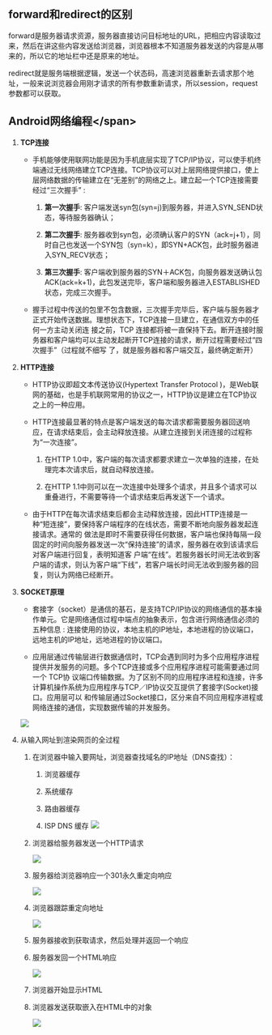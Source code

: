 ## forward和redirect的区别

forward是服务器请求资源，服务器直接访问目标地址的URL，把相应内容读取过来，然后在讲这些内容发送给浏览器，浏览器根本不知道服务器发送的内容是从哪来的，所以它的地址栏中还是原来的地址。

redirect就是服务端根据逻辑，发送一个状态码，高速浏览器重新去请求那个地址，一般来说浏览器会用刚才请求的所有参数重新请求，所以session，request参数都可以获取。

## Android网络编程&lt;/span&gt;

1. **TCP连接**

   * 手机能够使用联网功能是因为手机底层实现了TCP/IP协议，可以使手机终端通过无线网络建立TCP连接。TCP协议可以对上层网络提供接口，使上层网络数据的传输建立在“无差别”的网络之上。建立起一个TCP连接需要经过“三次握手” :

     1. **第一次握手**: 客户端发送syn包\(syn=j\)到服务器，并进入SYN\_SEND状态，等待服务器确认；

     2. **第二次握手**: 服务器收到syn包，必须确认客户的SYN（ack=j+1），同时自己也发送一个SYN包（syn=k），即SYN+ACK包，此时服务器进入SYN\_RECV状态；

     3. **第三次握手**: 客户端收到服务器的SYN＋ACK包，向服务器发送确认包ACK\(ack=k+1\)，此包发送完毕，客户端和服务器进入ESTABLISHED状态，完成三次握手。

   * 握手过程中传送的包里不包含数据，三次握手完毕后，客户端与服务器才正式开始传送数据。理想状态下，TCP连接一旦建立，在通信双方中的任何一方主动关闭连 接之前，TCP 连接都将被一直保持下去。断开连接时服务器和客户端均可以主动发起断开TCP连接的请求，断开过程需要经过“四次握手”（过程就不细写 了，就是服务器和客户端交互，最终确定断开）

2. **HTTP连接**

   * HTTP协议即超文本传送协议\(Hypertext Transfer Protocol \)，是Web联网的基础，也是手机联网常用的协议之一，HTTP协议是建立在TCP协议之上的一种应用。

   * HTTP连接最显著的特点是客户端发送的每次请求都需要服务器回送响应，在请求结束后，会主动释放连接。从建立连接到关闭连接的过程称为“一次连接”。

     1. 在HTTP 1.0中，客户端的每次请求都要求建立一次单独的连接，在处理完本次请求后，就自动释放连接。

     2. 在HTTP 1.1中则可以在一次连接中处理多个请求，并且多个请求可以重叠进行，不需要等待一个请求结束后再发送下一个请求。

   * 由于HTTP在每次请求结束后都会主动释放连接，因此HTTP连接是一种“短连接”，要保持客户端程序的在线状态，需要不断地向服务器发起连接请求。通常的 做法是即时不需要获得任何数据，客户端也保持每隔一段固定的时间向服务器发送一次“保持连接”的请求，服务器在收到该请求后对客户端进行回复，表明知道客 户端“在线”。若服务器长时间无法收到客户端的请求，则认为客户端“下线”，若客户端长时间无法收到服务器的回复，则认为网络已经断开。

3. **SOCKET原理**

   * 套接字（socket）是通信的基石，是支持TCP/IP协议的网络通信的基本操作单元。它是网络通信过程中端点的抽象表示，包含进行网络通信必须的五种信息 : 连接使用的协议，本地主机的IP地址，本地进程的协议端口，远地主机的IP地址，远地进程的协议端口。

   * 应用层通过传输层进行数据通信时，TCP会遇到同时为多个应用程序进程提供并发服务的问题。多个TCP连接或多个应用程序进程可能需要通过同一个 TCP协 议端口传输数据。为了区别不同的应用程序进程和连接，许多计算机操作系统为应用程序与TCP／IP协议交互提供了套接字\(Socket\)接口。应用层可以 和传输层通过Socket接口，区分来自不同应用程序进程或网络连接的通信，实现数据传输的并发服务。

   ![](http://upload-images.jianshu.io/upload_images/4259662-d97a431a247c598e.png?imageMogr2/auto-orient/strip%7CimageView2/2/w/1240)

4. 从输入网址到渲染网页的全过程

   1. 在浏览器中输入要网址，浏览器查找域名的IP地址（DNS查找）：

      1. 浏览器缓存

      2. 系统缓存

      3. 路由器缓存

      4. ISP DNS 缓存
      ![](http://www.chinahtml.com/d/file//2010/07-12/image13.png)

   2. 浏览器给服务器发送一个HTTP请求

      ![](http://www.chinahtml.com/d/file//2010/07-12/image22.png)

   3. 服务器给浏览器响应一个301永久重定向响应

      ![](http://www.chinahtml.com/d/file//2010/07-12/image8.png)

   4. 浏览器跟踪重定向地址

      ![](http://www.chinahtml.com/d/file//2010/07-12/image23.png)

   5. 服务器接收到获取请求，然后处理并返回一个响应

   6. 服务器发回一个HTML响应

      ![](http://www.chinahtml.com/d/file//2010/07-12/image10.png)

   7. 浏览器开始显示HTML

   8. 浏览器发送获取嵌入在HTML中的对象

      ![](http://www.chinahtml.com/d/file//2010/07-12/image11.png)



